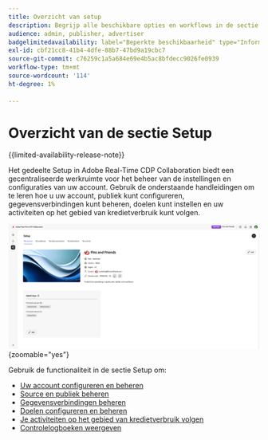 ```yaml
---
title: Overzicht van setup
description: Begrijp alle beschikbare opties en workflows in de sectie setup van Adobe Real-Time CDP Collaboration
audience: admin, publisher, advertiser
badgelimitedavailability: label="Beperkte beschikbaarheid" type="Informative" url="https://helpx.adobe.com/nl/legal/product-descriptions/real-time-customer-data-platform-collaboration.html newtab=true"
exl-id: cbf21cc8-41b4-4dfe-88b7-47bd9a19cbc7
source-git-commit: c76259c1a5a684e69e4b5ac8bfdecc9026fe0939
workflow-type: tm+mt
source-wordcount: '114'
ht-degree: 1%

---
```


# Overzicht van de sectie Setup

{{limited-availability-release-note}}

Het gedeelte Setup in Adobe Real-Time CDP Collaboration biedt een gecentraliseerde werkruimte voor het beheer van de instellingen en configuraties van uw account. Gebruik de onderstaande handleidingen om te leren hoe u uw account, publiek kunt configureren, gegevensverbindingen kunt beheren, doelen kunt instellen en uw activiteiten op het gebied van kredietverbruik kunt volgen.

![&#x200B; de opstellingswerkruimte van een rekening, die een overzicht van zijn huidige montages geeft.](/help/assets/setup/overview.png){zoomable="yes"}

Gebruik de functionaliteit in de sectie Setup om:

* [Uw account configureren en beheren](/help/guide/setup/onboard-account.md)
* [Source en publiek beheren](/help/guide/setup/onboard-audiences.md)
* [Gegevensverbindingen beheren](/help/guide/setup/manage-data-connection.md)
* [Doelen configureren en beheren](/help/guide/setup/manage-destinations.md)
* [Je activiteiten op het gebied van kredietverbruik volgen](/help/guide/setup/my-activity.md)
* [Controlelogboeken weergeven](/help/guide/setup/audit-logs.md)
